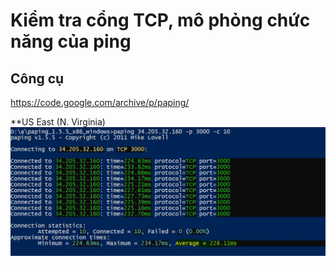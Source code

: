 # Kiểm tra cổng TCP, mô phỏng chức năng của ping
## Công cụ
https://code.google.com/archive/p/paping/

**US East (N. Virginia)
![Screenshot](ping_East.JPG)
